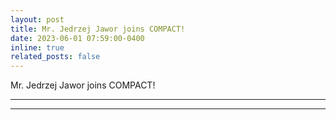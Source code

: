 ```yaml
---
layout: post
title: Mr. Jedrzej Jawor joins COMPACT!
date: 2023-06-01 07:59:00-0400
inline: true
related_posts: false
---
```


Mr. Jedrzej Jawor joins COMPACT!

***

***